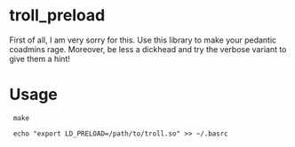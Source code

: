 troll_preload
===========

First of all, I am very sorry for this. Use this library to make your pedantic coadmins rage. Moreover, be less a dickhead and try the verbose variant to give them a hint! 

Usage
===========

<code> make </code>

<code> echo "export LD_PRELOAD=/path/to/troll.so" >> ~/.basrc </code>

